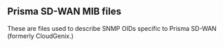 Prisma SD-WAN MIB files
----------------------------

These are files used to describe SNMP OIDs specific to Prisma SD-WAN (formerly CloudGenix.)


